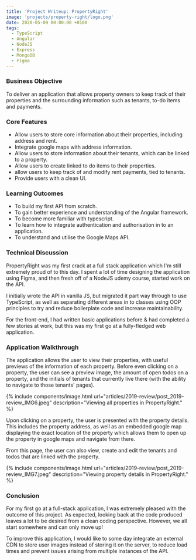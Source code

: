 ```yaml
---
title: 'Project Writeup: PropertyRight'
image: 'projects/property-right/logo.png'
date: 2020-05-09 00:00:00 +0100
tags:
  - TypeScript
  - Angular
  - NodeJS
  - Express
  - MongoDB
  - Figma
---
```


### Business Objective

To deliver an application that allows property owners to keep track of their properties and the surrounding information such as tenants, to-do items and payments.

### Core Features

- Allow users to store core information about their properties, including address and rent.
- Integrate google maps with address information.
- Allow users to store information about their tenants, which can be linked to a property.
- Allow users to create linked to do items to their properties.
- allow users to keep track of and modify rent payments, tied to tenants.
- Provide users with a clean UI.

### Learning Outcomes

- To build my first API from scratch.
- To gain better experience and understanding of the Angular framework.
- To become more familiar with typescript.
- To learn how to integrate authentication and authorisation in to an application.
- To understand and utilise the Google Maps API.

### Technical Discussion

PropertyRight was my first crack at a full stack application which I'm still extremely proud of to this day. I spent a lot of time designing the application using Figma, and then fresh off of a NodeJS udemy course, started work on the API.

I initially wrote the API in vanilla JS, but migrated it part way through to use TypeScript, as well as separating different areas in to classes using OOP principles to try and reduce boilerplate code and increase maintainability.

For the front-end, I had written basic applications before & had completed a few stories at work, but this was my first go at a fully-fledged web application.

### Application Walkthrough

The application allows the user to view their properties, with useful previews of the information of each property. Before even clicking on a property, the user can see a preview image, the amount of open todos on a property, and the initials of tenants that currently live there (with the ability to navigate to those tenants' pages).

{% include components/image.html url="articles/2019-review/post_2019-review_IMG6.jpeg" description="Viewing all properties in PropertyRight." %}

Upon clicking on a property, the user is presented with the property details. This includes the property address, as well as an embedded google map displaying the exact location of the property which allows them to open up the property in google maps and navigate from there.

From this page, the user can also view, create and edit the tenants and todos that are linked with the property.

{% include components/image.html url="articles/2019-review/post_2019-review_IMG7.jpeg" description="Viewing property details in PropertyRight." %}

### Conclusion

For my first go at a full-stack application, I was extremely pleased with the outcome of this project. As expected, looking back at the code produced leaves a lot to be desired from a clean coding perspective. However, we all start somewhere and can only move up!

To improve this application, I would like to some day integrate an external CDN to store user images instead of storing it on the server, to reduce load times and prevent issues arising from multiple instances of the API.
